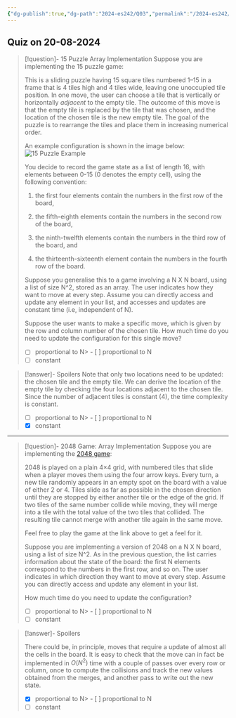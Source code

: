 ```yaml
---
{"dg-publish":true,"dg-path":"2024-es242/Q03","permalink":"/2024-es242/q03/","hide":true}
---
```


## Quiz on 20-08-2024


<div class="transclusion internal-embed is-loaded"><div class="markdown-embed">



> [!question]- 15 Puzzle Array Implementation
> Suppose you are implementing the 15 puzzle game:
> 
> This is a sliding puzzle having 15 square tiles numbered 1–15 in a frame that is 4 tiles high and 4 tiles wide, leaving one unoccupied tile position. In one move, the user can choose a tile that is vertically or horizontally _adjacent_ to the empty tile. The outcome of this move is that the empty tile is replaced by the tile that was chosen, and the location of the chosen tile is the new empty tile. The goal of the puzzle is to rearrange the tiles and place them in increasing numerical order.
> 
> An example configuration is shown in the image below:
> ![15 Puzzle Example](/img/user/Exercises/Short-Answer/figures/0008.png)
> 
> You decide to record the game state as a list of length 16, with elements between 0-15 (0 denotes the empty cell), using the following convention:
> 
> 1. the first four elements contain the numbers in the first row of the board,
> 
> 2. the fifth-eighth elements contain the numbers in the second row of the board,
> 
> 3. the ninth-twelfth elements contain the numbers in the third row of the board, and
> 
> 4. the thirteenth-sixteenth element contain the numbers in the fourth row of the board.
> 
> Suppose you generalise this to a game involving a N X N board, using a list of size N^2, stored as an array. The user indicates how they want to move at every step. Assume you can directly access and update any element in your list, and accesses and updates are constant time (i.e, independent of N).
> 
> Suppose the user wants to make a specific move, which is given by the row and column number of the chosen tile. How much time do you need to update the configuration for this single move?
> 
> - [ ] proportional to N> - [ ] proportional to N
> - [ ] constant

> [!answer]- Spoilers
> Note that only two locations need to be updated: the chosen tile and the empty tile. We can derive the location of the empty tile by checking the four locations adjacent to the chosen tile. Since the number of adjacent tiles is constant (4), the time complexity is constant.
>
> - [ ] proportional to N> - [ ] proportional to N
> - [X] constant


</div></div>


---


<div class="transclusion internal-embed is-loaded"><div class="markdown-embed">



> [!question]- 2048 Game: Array Implementation
> Suppose you are implementing the [2048 game](https://play2048.co/):
> 
> 2048 is played on a plain 4×4 grid, with numbered tiles that slide when a player moves them using the four arrow keys. Every turn, a new tile randomly appears in an empty spot on the board with a value of either 2 or 4. Tiles slide as far as possible in the chosen direction until they are stopped by either another tile or the edge of the grid. If two tiles of the same number collide while moving, they will merge into a tile with the total value of the two tiles that collided. The resulting tile cannot merge with another tile again in the same move.
> 
> Feel free to play the game at the link above to get a feel for it.
> 
> Suppose you are implementing a version of 2048 on a N X N board, using a list of size N^2. As in the previous question, the list carries information about the state of the board: the first N elements correspond to the numbers in the first row, and so on. The user indicates in which direction they want to move at every step. Assume you can directly access and update any element in your list.
> 
> How much time do you need to update the configuration?
> 
> - [ ] proportional to N> - [ ] proportional to N
> - [ ] constant

> [!answer]- Spoilers
> 
> There could be, in principle, moves that require a update of almost all the cells in the board. It is easy to check that the move can in fact be implemented in $O(N^2)$ time with a couple of passes over every row or column, once to compute the collisions and track the new values obtained from the merges, and another pass to write out the new state.
>
> - [X] proportional to N> - [ ] proportional to N
> - [ ] constant


</div></div>
